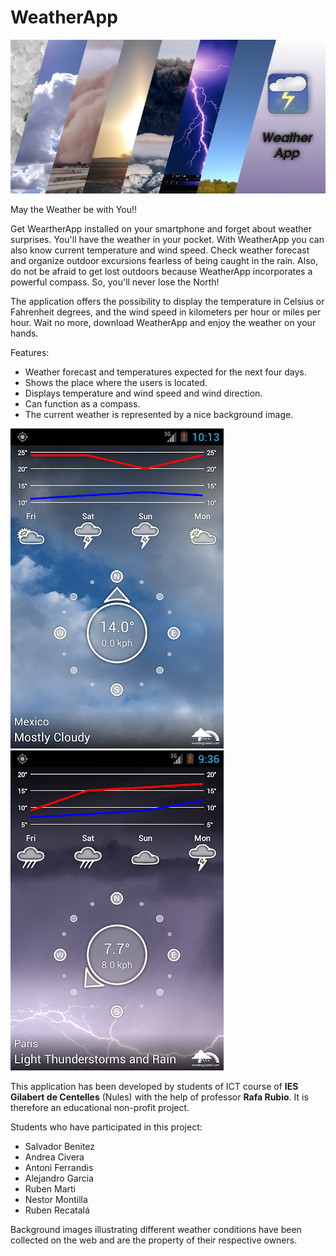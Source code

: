 # WeatherApp

![WeatherApp PlayStore banner](https://raw.githubusercontent.com/rafarm/WeatherApp/main/playstore_assets/banner.png)

May the Weather be with You!!

Get WeartherApp installed on your smartphone and forget about weather surprises. You'll have the weather in your pocket. With WeatherApp you can also know  current temperature and wind speed. Check weather forecast and organize outdoor excursions fearless of being caught in the rain. Also, do not be afraid to get lost outdoors because WeatherApp incorporates a powerful compass. So, you'll never lose the North!

The application offers the possibility to display the temperature in Celsius or Fahrenheit degrees, and the wind speed in kilometers per hour or miles per hour. Wait no more, download WeatherApp and enjoy the weather on your hands.

Features:

+ Weather forecast and temperatures expected for the next four days.
+ Shows the place where the users is located.
+ Displays temperature and wind speed and wind direction.
+ Can function as a compass.
+ The current weather is represented by a nice background image.

![Screenshot 1](https://raw.githubusercontent.com/rafarm/WeatherApp/main/playstore_assets/screenshot1.png) ![Screenshot 2](https://raw.githubusercontent.com/rafarm/WeatherApp/main/playstore_assets/screenshot2.png)

This application has been developed by students of ICT course of **IES Gilabert de Centelles** (Nules) with the help of professor **Rafa Rubio**. It is therefore an educational non-profit project.

Students who have participated in this project:
+ Salvador Benitez
+ Andrea Civera
+ Antoni Ferrandis
+ Alejandro Garcia
+ Ruben Marti
+ Nestor Montilla
+ Ruben Recatalá

Background images illustrating different weather conditions have been collected on the web and are the property of their respective owners.
